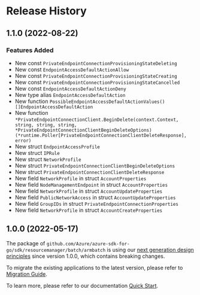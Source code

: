 # Release History

## 1.1.0 (2022-08-22)
### Features Added

- New const `PrivateEndpointConnectionProvisioningStateDeleting`
- New const `EndpointAccessDefaultActionAllow`
- New const `PrivateEndpointConnectionProvisioningStateCreating`
- New const `PrivateEndpointConnectionProvisioningStateCancelled`
- New const `EndpointAccessDefaultActionDeny`
- New type alias `EndpointAccessDefaultAction`
- New function `PossibleEndpointAccessDefaultActionValues() []EndpointAccessDefaultAction`
- New function `*PrivateEndpointConnectionClient.BeginDelete(context.Context, string, string, string, *PrivateEndpointConnectionClientBeginDeleteOptions) (*runtime.Poller[PrivateEndpointConnectionClientDeleteResponse], error)`
- New struct `EndpointAccessProfile`
- New struct `IPRule`
- New struct `NetworkProfile`
- New struct `PrivateEndpointConnectionClientBeginDeleteOptions`
- New struct `PrivateEndpointConnectionClientDeleteResponse`
- New field `NetworkProfile` in struct `AccountProperties`
- New field `NodeManagementEndpoint` in struct `AccountProperties`
- New field `NetworkProfile` in struct `AccountUpdateProperties`
- New field `PublicNetworkAccess` in struct `AccountUpdateProperties`
- New field `GroupIDs` in struct `PrivateEndpointConnectionProperties`
- New field `NetworkProfile` in struct `AccountCreateProperties`


## 1.0.0 (2022-05-17)

The package of `github.com/Azure/azure-sdk-for-go/sdk/resourcemanager/batch/armbatch` is using our [next generation design principles](https://azure.github.io/azure-sdk/general_introduction.html) since version 1.0.0, which contains breaking changes.

To migrate the existing applications to the latest version, please refer to [Migration Guide](https://aka.ms/azsdk/go/mgmt/migration).

To learn more, please refer to our documentation [Quick Start](https://aka.ms/azsdk/go/mgmt).